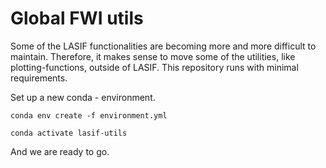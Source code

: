 # Global FWI utils

Some of the LASIF functionalities are becoming more and more difficult to maintain. Therefore, it makes sense to move some of the utilities, like plotting-functions, outside of LASIF. This repository runs with minimal requirements.

Set up a new conda - environment.

```
conda env create -f environment.yml
```

```
conda activate lasif-utils 
```

And we are ready to go.